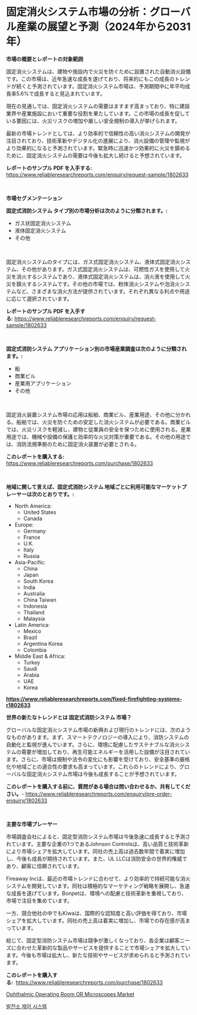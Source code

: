 <p><h1>固定消火システム市場の分析：グローバル産業の展望と予測（2024年から2031年）</h1></p><p><strong>市場の概要とレポートの対象範囲</strong></p>
<p><p>固定消火システムは、建物や施設内で火災を防ぐために設置された自動消火設備です。この市場は、近年急速な成長を遂げており、将来的にもこの成長のトレンドが続くと予測されています。固定消火システム市場は、予測期間中に年平均成長率5.6%で成長すると見込まれています。</p><p>現在の見通しでは、固定消火システムの需要はますます高まっており、特に建設業界や産業施設において重要な役割を果たしています。この市場の成長を促している要因には、火災リスクの増加や厳しい安全規制の導入が挙げられます。</p><p>最新の市場トレンドとしては、より効率的で信頼性の高い消火システムの開発が注目されており、技術革新やデジタル化の進展により、消火設備の管理や監視がより効果的になると予測されています。緊急時に迅速かつ効果的に火災を鎮めるために、固定消火システムの需要は今後も拡大し続けると予想されています。</p></p>
<p><strong>レポートのサンプル PDF を入手する:</strong> <a href="https://www.reliableresearchreports.com/enquiry/request-sample/1802633">https://www.reliableresearchreports.com/enquiry/request-sample/1802633</a></p>
<p>&nbsp;</p>
<p><strong>市場セグメンテーション</strong></p>
<p><strong>固定式消防システム タイプ別の市場分析は次のように分類されます。:</strong></p>
<p><ul><li>ガス状固定消火システム</li><li>液体固定消火システム</li><li>その他</li></ul></p>
<p>&nbsp;</p>
<p><p>固定消火システムのタイプには、ガス式固定消火システム、液体式固定消火システム、その他があります。ガス式固定消火システムは、可燃性ガスを使用して火災を消火するシステムであり、液体式固定消火システムは、消火液を使用して火災を鎮火するシステムです。その他の市場では、粉体消火システムや泡消火システムなど、さまざまな消火方法が提供されています。それぞれ異なる利点や用途に応じて選択されています。</p></p>
<p><strong>レポートのサンプル PDF を入手する:</strong>&nbsp;<a href="https://www.reliableresearchreports.com/enquiry/request-sample/1802633">https://www.reliableresearchreports.com/enquiry/request-sample/1802633</a></p>
<p>&nbsp;</p>
<p><strong> 固定式消防システム アプリケーション別の市場産業調査は次のように分類されます。:</strong></p>
<p><ul><li>船</li><li>商業ビル</li><li>産業用アプリケーション</li><li>その他</li></ul></p>
<p>&nbsp;</p>
<p><p>固定消火装置システム市場の応用は船舶、商業ビル、産業用途、その他に分かれる。船舶では、火災を防ぐための安定した消火システムが必要である。商業ビルでは、火災リスクを軽減し、建物と従業員の安全を保つために使用される。産業用途では、機械や設備の保護と効率的な火災対策が重要である。その他の用途では、消防法規準拠のために固定消火装置が必要とされる。</p></p>
<p><strong>このレポートを購入する:</strong>&nbsp; <a href="https://www.reliableresearchreports.com/purchase/1802633">https://www.reliableresearchreports.com/purchase/1802633</a></p>
<p>&nbsp;</p>
<p><strong>地域に関して言えば、固定式消防システム 地域ごとに利用可能なマーケットプレーヤーは次のとおりです。:</strong></p>
<p><ul>
    <li>
        North America:
        <ul>
            <li>United States</li>
            <li>Canada</li>
        </ul>
    </li>
    <li>
        Europe:
        <ul>
            <li>Germany</li>
            <li>France</li>
            <li>U.K.</li>
            <li>Italy</li>
            <li>Russia</li>
        </ul>
    </li>
    <li>
        Asia-Pacific:
        <ul>
            <li>China</li>
            <li>Japan</li>
            <li>South Korea</li>
            <li>India</li>
            <li>Australia</li>
            <li>China Taiwan</li>
            <li>Indonesia</li>
            <li>Thailand</li>
            <li>Malaysia</li>
        </ul>
    </li>
    <li>
        Latin America:
        <ul>
            <li>Mexico</li>
            <li>Brazil</li>
            <li>Argentina Korea</li>
            <li>Colombia</li>
        </ul>
    </li>
    <li>
        Middle East & Africa:
        <ul>
            <li>Turkey</li>
            <li>Saudi</li>
            <li>Arabia</li>
            <li>UAE</li>
            <li>Korea</li>
        </ul>
    </li>
    </ul></p>
<p><strong><a href="https://www.reliableresearchreports.com/fixed-firefighting-systems-r1802633">https://www.reliableresearchreports.com/fixed-firefighting-systems-r1802633</a></strong>&nbsp;</p>
<p><strong>世界の新たなトレンドとは 固定式消防システム 市場？</strong></p>
<p><p>グローバルな固定消火システム市場の新興および現行のトレンドには、次のようなものがあります。まず、スマートテクノロジーの導入により、消防システムの自動化と監視が進んでいます。さらに、環境に配慮したサステナブルな消火システムの需要が増加しており、再生可能エネルギーを活用した設備が注目されています。さらに、市場は規制や法令の変化にも影響を受けており、安全基準の厳格化や地域ごとの適合性の要求も高まっています。これらのトレンドにより、グローバルな固定消火システム市場は今後も成長することが予想されています。</p></p>
<p><strong>このレポートを購入する前に、質問がある場合は問い合わせるか、共有してください。</strong>- <a href="https://www.reliableresearchreports.com/enquiry/pre-order-enquiry/1802633">https://www.reliableresearchreports.com/enquiry/pre-order-enquiry/1802633</a></p>
<p>&nbsp;</p>
<p><strong>主要な市場プレーヤー</strong></p>
<p><p>市場調査会社によると、固定型消防システム市場は今後急速に成長すると予測されています。主要な企業の1つであるJohnson Controlsは、高い品質と技術革新により市場シェアを拡大しています。同社の売上高は過去数年間で着実に増加し、今後も成長が期待されています。また、UL LLCは消防安全の世界的権威であり、顧客に信頼されています。</p><p>Fireaway Incは、最近の市場トレンドに合わせて、より効率的で持続可能な消火システムを開発しています。同社は積極的なマーケティング戦略を展開し、急速な成長を遂げています。Bonpetは、環境への配慮と技術革新を重視しており、市場で注目を集めています。</p><p>一方、競合他社の中でもKiwaは、国際的な認知度と高い評価を得ており、市場シェアを拡大しています。同社の売上高は着実に増加し、市場での存在感が高まっています。</p><p>総じて、固定型消防システム市場は競争が激しくなっており、各企業は顧客ニーズに合わせた革新的な製品やサービスを提供することで市場シェアを拡大しています。今後も市場は拡大し、新たな技術やサービスが求められると予測されています。</p></p>
<p><strong>このレポートを購入する:</strong>&nbsp;&nbsp;<a href="https://www.reliableresearchreports.com/purchase/1802633">https://www.reliableresearchreports.com/purchase/1802633</a></p>
<p><p><a href="https://github.com/Sinjinluong3e0awx2m195k76/Market-Research-Report-List-2/blob/main/ophthalmic-operating-room-or-microscopes-market.md">Ophthalmic Operating Room OR Microscopes Market</a></p><p><a href="https://github.com/darrellockm3ytan895656/Market-Research-Report-List-1/blob/main/166791122214.md">발전소 제어 시스템</a></p></p>